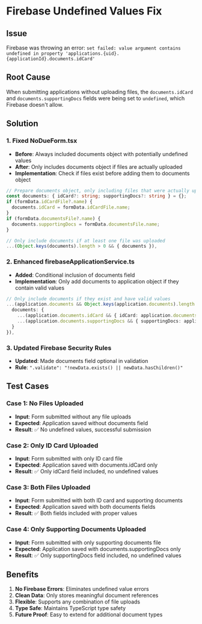 # Firebase Undefined Values Fix

## Issue
Firebase was throwing an error: `set failed: value argument contains undefined in property 'applications.{uid}.{applicationId}.documents.idCard'`

## Root Cause
When submitting applications without uploading files, the `documents.idCard` and `documents.supportingDocs` fields were being set to `undefined`, which Firebase doesn't allow.

## Solution

### 1. Fixed NoDueForm.tsx
- **Before**: Always included documents object with potentially undefined values
- **After**: Only includes documents object if files are actually uploaded
- **Implementation**: Check if files exist before adding them to documents object

```typescript
// Prepare documents object, only including files that were actually uploaded
const documents: { idCard?: string; supportingDocs?: string } = {};
if (formData.idCardFile?.name) {
  documents.idCard = formData.idCardFile.name;
}
if (formData.documentsFile?.name) {
  documents.supportingDocs = formData.documentsFile.name;
}

// Only include documents if at least one file was uploaded
...(Object.keys(documents).length > 0 && { documents }),
```

### 2. Enhanced firebaseApplicationService.ts
- **Added**: Conditional inclusion of documents field
- **Implementation**: Only add documents to application object if they contain valid values

```typescript
// Only include documents if they exist and have valid values
...(application.documents && Object.keys(application.documents).length > 0 && {
  documents: {
    ...(application.documents.idCard && { idCard: application.documents.idCard }),
    ...(application.documents.supportingDocs && { supportingDocs: application.documents.supportingDocs }),
  }
}),
```

### 3. Updated Firebase Security Rules
- **Updated**: Made documents field optional in validation
- **Rule**: `".validate": "!newData.exists() || newData.hasChildren()"`

## Test Cases

### Case 1: No Files Uploaded
- **Input**: Form submitted without any file uploads
- **Expected**: Application saved without documents field
- **Result**: ✅ No undefined values, successful submission

### Case 2: Only ID Card Uploaded
- **Input**: Form submitted with only ID card file
- **Expected**: Application saved with documents.idCard only
- **Result**: ✅ Only idCard field included, no undefined values

### Case 3: Both Files Uploaded
- **Input**: Form submitted with both ID card and supporting documents
- **Expected**: Application saved with both documents fields
- **Result**: ✅ Both fields included with proper values

### Case 4: Only Supporting Documents Uploaded
- **Input**: Form submitted with only supporting documents file
- **Expected**: Application saved with documents.supportingDocs only
- **Result**: ✅ Only supportingDocs field included, no undefined values

## Benefits
1. **No Firebase Errors**: Eliminates undefined value errors
2. **Clean Data**: Only stores meaningful document references
3. **Flexible**: Supports any combination of file uploads
4. **Type Safe**: Maintains TypeScript type safety
5. **Future Proof**: Easy to extend for additional document types
